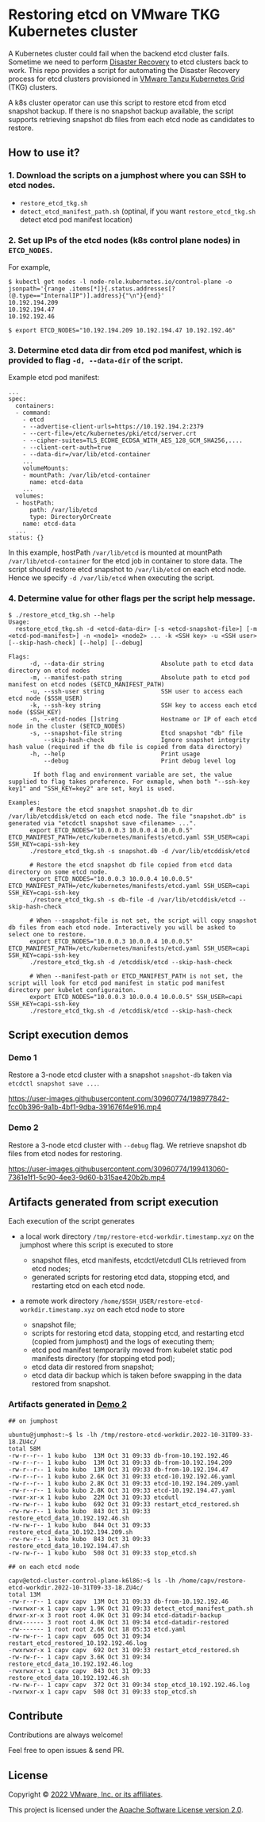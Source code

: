# Restoring etcd on VMware TKG Kubernetes cluster

A Kubernetes cluster could fail when the backend etcd cluster fails. Sometime we need to perform [Disaster Recovery](https://etcd.io/docs/v3.5/op-guide/recovery/) to etcd clusters back to work. This repo provides a script for automating the Disaster Recovery process for etcd clusters provisioned in [VMware Tanzu Kubernetes Grid](https://docs.vmware.com/en/VMware-Tanzu-Kubernetes-Grid/index.html) (TKG) clusters.

A k8s cluster operator can use this script to restore etcd from etcd snapshot backup. If there is no snapshot backup available, the script supports retrieving snapshot db files from each etcd node as candidates to restore.


## How to use it? 

### 1. Download the scripts on a jumphost where you can SSH to etcd nodes.
- `restore_etcd_tkg.sh`
- `detect_etcd_manifest_path.sh` (optinal, if you want `restore_etcd_tkg.sh` detect etcd pod manifest location)

### 2. Set up IPs of the etcd nodes (k8s control plane nodes) in `ETCD_NODES`.

For example,
```
$ kubectl get nodes -l node-role.kubernetes.io/control-plane -o jsonpath='{range .items[*]}{.status.addresses[?(@.type=="InternalIP")].address}{"\n"}{end}'
10.192.194.209
10.192.194.47
10.192.192.46

$ export ETCD_NODES="10.192.194.209 10.192.194.47 10.192.192.46"
```

### 3. Determine etcd data dir from etcd pod manifest, which is provided to flag `-d, --data-dir` of the script.

Example etcd pod manifest:
```
...
spec:
  containers:
  - command:
    - etcd
    - --advertise-client-urls=https://10.192.194.2:2379
    - --cert-file=/etc/kubernetes/pki/etcd/server.crt
    - --cipher-suites=TLS_ECDHE_ECDSA_WITH_AES_128_GCM_SHA256,....
    - --client-cert-auth=true
    - --data-dir=/var/lib/etcd-container
    ...
    volumeMounts:
    - mountPath: /var/lib/etcd-container
      name: etcd-data
    ...
  volumes:
  - hostPath:
      path: /var/lib/etcd
      type: DirectoryOrCreate
    name: etcd-data
  ...
status: {}
```
In this example, hostPath `/var/lib/etcd` is mounted at mountPath `/var/lib/etcd-container` for the etcd job in container to store data. The script should restore etcd snapshot to `/var/lib/etcd` on each etcd node. Hence we specify `-d /var/lib/etcd` when executing the script.

### 4. Determine value for other flags per the script help message.

```
$ ./restore_etcd_tkg.sh --help
Usage:
  restore_etcd_tkg.sh -d <etcd-data-dir> [-s <etcd-snapshot-file>] [-m <etcd-pod-manifest>] -n <node1> <node2> ... -k <SSH key> -u <SSH user> [--skip-hash-check] [--help] [--debug]

Flags:
      -d, --data-dir string                Absolute path to etcd data directory on etcd nodes
      -m, --manifest-path string           Absolute path to etcd pod manifest on etcd nodes ($ETCD_MANIFEST_PATH)
      -u, --ssh-user string                SSH user to access each etcd node ($SSH_USER)
      -k, --ssh-key string                 SSH key to access each etcd node ($SSH_KEY)
      -n, --etcd-nodes []string            Hostname or IP of each etcd node in the cluster ($ETCD_NODES)
      -s, --snapshot-file string           Etcd snapshot "db" file
          --skip-hash-check                Ignore snapshot integrity hash value (required if the db file is copied from data directory)
      -h, --help                           Print usage
          --debug                          Print debug level log

       If both flag and environment variable are set, the value supplied to flag takes preference. For exmaple, when both "--ssh-key key1" and "SSH_KEY=key2" are set, key1 is used.

Examples:
      # Restore the etcd snapshot snapshot.db to dir /var/lib/etcddisk/etcd on each etcd node. The file "snapshot.db" is generated via "etcdctl snapshot save <filename> ...".
      export ETCD_NODES="10.0.0.3 10.0.0.4 10.0.0.5" ETCD_MANIFEST_PATH=/etc/kubernetes/manifests/etcd.yaml SSH_USER=capi SSH_KEY=capi-ssh-key
      ./restore_etcd_tkg.sh -s snapshot.db -d /var/lib/etcddisk/etcd

      # Restore the etcd snapshot db file copied from etcd data directory on some etcd node.
      export ETCD_NODES="10.0.0.3 10.0.0.4 10.0.0.5" ETCD_MANIFEST_PATH=/etc/kubernetes/manifests/etcd.yaml SSH_USER=capi SSH_KEY=capi-ssh-key
      ./restore_etcd_tkg.sh -s db-file -d /var/lib/etcddisk/etcd --skip-hash-check

      # When --snapshot-file is not set, the script will copy snapshot db files from each etcd node. Interactively you will be asked to select one to restore.
      export ETCD_NODES="10.0.0.3 10.0.0.4 10.0.0.5" ETCD_MANIFEST_PATH=/etc/kubernetes/manifests/etcd.yaml SSH_USER=capi SSH_KEY=capi-ssh-key
      ./restore_etcd_tkg.sh -d /etcddisk/etcd --skip-hash-check

      # When --manifest-path or ETCD_MANIFEST_PATH is not set, the script will look for etcd pod manifest in static pod manifest directory per kubelet configuraiton.
      export ETCD_NODES="10.0.0.3 10.0.0.4 10.0.0.5" SSH_USER=capi SSH_KEY=capi-ssh-key
      ./restore_etcd_tkg.sh -d /etcddisk/etcd --skip-hash-check 
```

## Script execution demos

### Demo 1

Restore a 3-node etcd cluster with a snapshot `snapshot-db` taken via `etcdctl snapshot save ...`.

https://user-images.githubusercontent.com/30960774/198977842-fcc0b396-9a1b-4bf1-9dba-391676f4e916.mp4

### Demo 2

Restore a 3-node etcd cluster with `--debug` flag. We retrieve snapshot db files from etcd nodes for restoring.

https://user-images.githubusercontent.com/30960774/199413060-7361e1f1-5c90-4ee3-9d60-b315ae420b2b.mp4


## Artifacts generated from script execution

Each execution of the script generates

- a local work directory `/tmp/restore-etcd-workdir.timestamp.xyz` on the jumphost where this script is executed to store
  - snapshot files, etcd manifests, etcdctl/etcdutl CLIs retrieved from etcd nodes;
  - generated scripts for restoring etcd data, stopping etcd, and restarting etcd on each etcd node.

- a remote work directory `/home/$SSH_USER/restore-etcd-workdir.timestamp.xyz` on each etcd node to store
  - snapshot file;
  - scripts for restoring etcd data, stopping etcd, and restarting etcd (copied from jumphost) and the logs of executing them;
  - etcd pod manifest temporarily moved from kubelet static pod manifests directory (for stopping etcd pod);
  - etcd data dir restored from snapshot;
  - etcd data dir backup which is taken before swapping in the data restored from snapshot.

### Artifacts generated in [Demo 2](https://github.com/chenweienn/restoring-etcd/blob/main/README.md#demo-2)

```
## on jumphost

ubuntu@jumphost:~$ ls -lh /tmp/restore-etcd-workdir.2022-10-31T09-33-18.ZU4c/
total 58M
-rw-r--r-- 1 kubo kubo  13M Oct 31 09:33 db-from-10.192.192.46
-rw-r--r-- 1 kubo kubo  13M Oct 31 09:33 db-from-10.192.194.209
-rw-r--r-- 1 kubo kubo  13M Oct 31 09:33 db-from-10.192.194.47
-rw-r--r-- 1 kubo kubo 2.6K Oct 31 09:33 etcd-10.192.192.46.yaml
-rw-r--r-- 1 kubo kubo 2.8K Oct 31 09:33 etcd-10.192.194.209.yaml
-rw-r--r-- 1 kubo kubo 2.8K Oct 31 09:33 etcd-10.192.194.47.yaml
-rwxr-xr-x 1 kubo kubo  22M Oct 31 09:33 etcdutl
-rw-rw-r-- 1 kubo kubo  692 Oct 31 09:33 restart_etcd_restored.sh
-rw-rw-r-- 1 kubo kubo  843 Oct 31 09:33 restore_etcd_data_10.192.192.46.sh
-rw-rw-r-- 1 kubo kubo  844 Oct 31 09:33 restore_etcd_data_10.192.194.209.sh
-rw-rw-r-- 1 kubo kubo  843 Oct 31 09:33 restore_etcd_data_10.192.194.47.sh
-rw-rw-r-- 1 kubo kubo  508 Oct 31 09:33 stop_etcd.sh

## on each etcd node

capv@etcd-cluster-control-plane-k6l86:~$ ls -lh /home/capv/restore-etcd-workdir.2022-10-31T09-33-18.ZU4c/
total 13M
-rw-r--r-- 1 capv capv  13M Oct 31 09:33 db-from-10.192.192.46
-rwxrwxr-x 1 capv capv 1.9K Oct 31 09:33 detect_etcd_manifest_path.sh
drwxr-xr-x 3 root root 4.0K Oct 31 09:34 etcd-datadir-backup
drwx------ 3 root root 4.0K Oct 31 09:34 etcd-datadir-restored
-rw------- 1 root root 2.6K Oct 18 05:33 etcd.yaml
-rw-rw-r-- 1 capv capv  605 Oct 31 09:34 restart_etcd_restored_10.192.192.46.log
-rwxrwxr-x 1 capv capv  692 Oct 31 09:33 restart_etcd_restored.sh
-rw-rw-r-- 1 capv capv 3.6K Oct 31 09:34 restore_etcd_data_10.192.192.46.log
-rwxrwxr-x 1 capv capv  843 Oct 31 09:33 restore_etcd_data_10.192.192.46.sh
-rw-rw-r-- 1 capv capv  372 Oct 31 09:34 stop_etcd_10.192.192.46.log
-rwxrwxr-x 1 capv capv  508 Oct 31 09:33 stop_etcd.sh
```

## Contribute

Contributions are always welcome!

Feel free to open issues & send PR.

## License

Copyright © [2022 VMware, Inc. or its affiliates](https://vmware.com/).

This project is licensed under the [Apache Software License version 2.0](https://www.apache.org/licenses/LICENSE-2.0).
